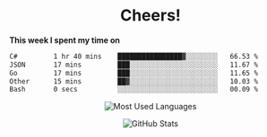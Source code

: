 <h1 align="center">Cheers!</h1>

**This week I spent my time on**
<!--START_SECTION:waka-->

```txt
C#         1 hr 40 mins    ████████████████▓░░░░░░░░   66.53 %
JSON       17 mins         ███░░░░░░░░░░░░░░░░░░░░░░   11.67 %
Go         17 mins         ███░░░░░░░░░░░░░░░░░░░░░░   11.65 %
Other      15 mins         ██▓░░░░░░░░░░░░░░░░░░░░░░   10.03 %
Bash       0 secs          ░░░░░░░░░░░░░░░░░░░░░░░░░   00.09 %
```

<!--END_SECTION:waka-->

<p align="center"><img src="https://github-readme-stats.vercel.app/api/top-langs/?username=thnkrn&layout=compact&hide=html&theme=tokyonight" alt="Most Used Languages" /></p>

<p align="center"><img src="https://github-readme-stats.vercel.app/api?username=thnkrn&show_icons=true&count_private=true&theme=tokyonight&show=reviews&hide_rank=false&rank_icon=github" alt="GitHub Stats" /></p>

<!-- <p align="center"><a href="https://wakatime.com"><img src="https://wakatime.com/share/@thnkrn/40092326-d1bd-471b-89da-9a7c63939402.png" /></p>
 -->
